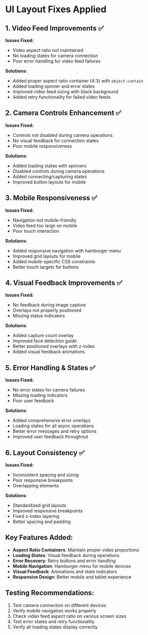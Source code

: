 # UI Layout Fixes Applied

## 1. Video Feed Improvements ✅
**Issues Fixed:**
- Video aspect ratio not maintained
- No loading states for camera connection
- Poor error handling for video feed failures

**Solutions:**
- Added proper aspect ratio container (4:3) with `object-contain`
- Added loading spinner and error states
- Improved video feed sizing with black background
- Added retry functionality for failed video feeds

## 2. Camera Controls Enhancement ✅
**Issues Fixed:**
- Controls not disabled during camera operations
- No visual feedback for connection states
- Poor mobile responsiveness

**Solutions:**
- Added loading states with spinners
- Disabled controls during camera operations
- Added connecting/capturing states
- Improved button layouts for mobile

## 3. Mobile Responsiveness ✅
**Issues Fixed:**
- Navigation not mobile-friendly
- Video feed too large on mobile
- Poor touch interaction

**Solutions:**
- Added responsive navigation with hamburger menu
- Improved grid layouts for mobile
- Added mobile-specific CSS constraints
- Better touch targets for buttons

## 4. Visual Feedback Improvements ✅
**Issues Fixed:**
- No feedback during image capture
- Overlays not properly positioned
- Missing status indicators

**Solutions:**
- Added capture count overlay
- Improved face detection guide
- Better positioned overlays with z-index
- Added visual feedback animations

## 5. Error Handling & States ✅
**Issues Fixed:**
- No error states for camera failures
- Missing loading indicators
- Poor user feedback

**Solutions:**
- Added comprehensive error overlays
- Loading states for all async operations
- Better error messages and retry options
- Improved user feedback throughout

## 6. Layout Consistency ✅
**Issues Fixed:**
- Inconsistent spacing and sizing
- Poor responsive breakpoints
- Overlapping elements

**Solutions:**
- Standardized grid layouts
- Improved responsive breakpoints
- Fixed z-index layering
- Better spacing and padding

## Key Features Added:
- **Aspect Ratio Containers**: Maintain proper video proportions
- **Loading States**: Visual feedback during operations
- **Error Recovery**: Retry buttons and error handling
- **Mobile Navigation**: Hamburger menu for mobile devices
- **Visual Feedback**: Animations and state indicators
- **Responsive Design**: Better mobile and tablet experience

## Testing Recommendations:
1. Test camera connection on different devices
2. Verify mobile navigation works properly
3. Check video feed aspect ratio on various screen sizes
4. Test error states and retry functionality
5. Verify all loading states display correctly